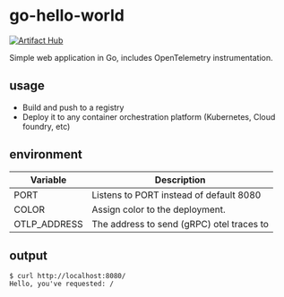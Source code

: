 # go-hello-world

[![Artifact Hub](https://img.shields.io/endpoint?url=https://artifacthub.io/badge/repository/loafoe)](https://artifacthub.io/packages/search?repo=loafoe)

Simple web application in Go, includes OpenTelemetry instrumentation.

## usage

* Build and push to a registry
* Deploy it to any container orchestration platform (Kubernetes, Cloud foundry, etc)

## environment

| Variable | Description                             |
|----------|-----------------------------------------|
| PORT     | Listens to PORT instead of default 8080 |
| COLOR    | Assign color to the deployment.         |
| OTLP_ADDRESS | The address to send (gRPC) otel traces to |

## output

```
$ curl http://localhost:8080/
Hello, you've requested: /
```
